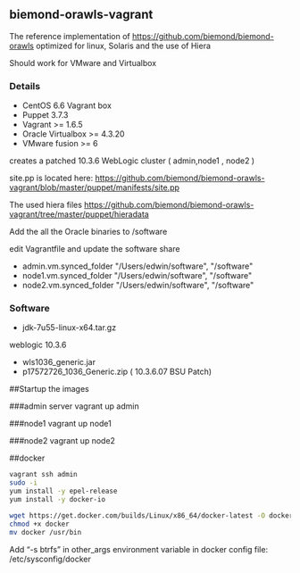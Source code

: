 ## biemond-orawls-vagrant

The reference implementation of https://github.com/biemond/biemond-orawls
optimized for linux, Solaris and the use of Hiera

Should work for VMware and Virtualbox

### Details
- CentOS 6.6 Vagrant box
- Puppet 3.7.3
- Vagrant >= 1.6.5
- Oracle Virtualbox >= 4.3.20
- VMware fusion >= 6

creates a patched 10.3.6 WebLogic cluster ( admin,node1 , node2 )

site.pp is located here:
https://github.com/biemond/biemond-orawls-vagrant/blob/master/puppet/manifests/site.pp

The used hiera files https://github.com/biemond/biemond-orawls-vagrant/tree/master/puppet/hieradata

Add the all the Oracle binaries to /software

edit Vagrantfile and update the software share
- admin.vm.synced_folder "/Users/edwin/software", "/software"
- node1.vm.synced_folder "/Users/edwin/software", "/software"
- node2.vm.synced_folder "/Users/edwin/software", "/software"

### Software
- jdk-7u55-linux-x64.tar.gz

weblogic 10.3.6
- wls1036_generic.jar
- p17572726_1036_Generic.zip ( 10.3.6.07 BSU Patch)

##Startup the images

###admin server
vagrant up admin

###node1
vagrant up node1

###node2
vagrant up node2


##docker
```bash
vagrant ssh admin
sudo -i
yum install -y epel-release
yum install -y docker-io

wget https://get.docker.com/builds/Linux/x86_64/docker-latest -O docker --no-check-certificate
chmod +x docker
mv docker /usr/bin
```
Add “-s btrfs” in other_args environment variable in docker config file: /etc/sysconfig/docker